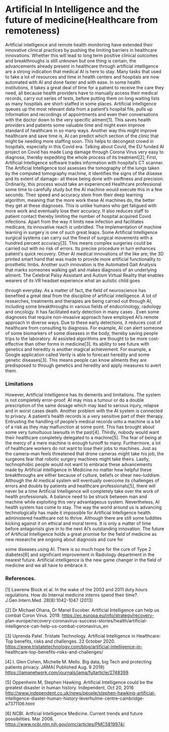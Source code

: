 # Artificial In Intelligence and the future of medicine(Healthcare from remoteness)

Artificial intelligence and remote health monitoring have extended their
innovative clinical practices by pushing the limiting barriers in healthcare
innovations. Whether this will lead to long term positive clinical
outcomes and breakthroughs is still unknown but one thing is certain, the
advancements already present in healthcare through artificial intelligence
are a strong indication that medical AI is here to stay. Many tasks that
used to take a lot of resources and time in health centers and hospitals
are now automated with AI and done faster and with ease. In some health
institutions, it takes a great deal of time for a patient to receive the care
they need, all because health providers have to manually access their medical
records, carry out series of tests, before putting them on long waiting lists
as many hospitals are short-staffed in some places. Artificial Intelligence
queues up the most relevant data from a patient’s hospital file, pulls up
information and recordings of appointments and even their conversations
with the doctor down to the very specific ailment[1]. This saves health
providers and patients some valuable time and might even
improve standard of healthcare in so many ways. Another way this might
improve healthcare and save time is, AI can predict which section of the
clinic that might be needing more staffing soon. This helps to decongest
crowd in hospitals, especially in this Covid era. Talking about Covid, the EU
funded AI project on Covid has made Lung damage through Corona Virus
very easy to diagnose, thereby expediting the whole process of its
treatment[2]; First, Artificial Intelligence software trades information with
hospital’s CT scanner. The Artificial Intelligence tool assesses the
tomography of the lungs taken by the computed tomography machine, it
identifies the signs of the disease and its extent of damage- all these
being done with swiftness and precision. Ordinarily, this process would
take an experienced Healthcare professional some time to carefully study
but the AI machine would execute this in a few seconds. Their speed and
accuracy stem from their deep learning algorithm, meaning that the more
work these AI machines do, the better they get at these diagnoses. This is
unlike humans who get fatigued with more work and eventually lose their
accuracy. It also reduces staff to patient contact thereby limiting the
number of hospital acquired Covid infections.
Apart from the way it limits new infection and facilitates medicare, its
innovative reach is unbridled. The implementation of machine learning in
surgery is one of such great leaps. Some Artificial Intelligence surgical
systems can carry out the finest of surgical movements with a hundred
percent accuracy[3]. This means complex surgeries could be carried out
with no risk of errors. Its precise procedure in turn enhances patient's quick
recovery. Other AI medical innovations of the like are; the 3D printed
smart hand that was made to provide more artificial functionality to
prosthetic limbs. Another such innovation is the Automated Gait Analysis
that marks someones walking gait and makes diagnosis of an underlying
ailment. The Celebral Palsy Assistant and Autism Virtual Reality that
enables wearers of its VR headset experience what an autistic child goes

through everyday. As a matter of fact, the field of neuroscience has
benefited a great deal from the discipline of artificial intelligence. A lot of
researches, treatments and therapies are being carried out through AI,
including some breakthroughs in various fields of endocrinology, radiology
and oncology. It has facilitated early detection in many cases . Even some
diagnoses that require non-invasive approach have employed AI’s remote
approach in diverse ways. Due to these early detections, it reduces cost of
healthcare from consulting to diagnosis. For example, AI can alert someone of
some biomarkers of some diseases in the body, thereby saving people
trips to the laboratory. AI assisted algorithms are thought to be more
cost-effective than other forms in medicine[3].
Its ability to see future with genetics and heredity is another magical
achievement. For example, a Google application called Verily is able
to forecast heredity and some genetic diseases[3]. This means people can
know ailments they are predisposed to through genetics and heredity and
apply measures to avert them.
### Limitations
However, Artificial Intelligence has its demerits and limitations. The
system is not completely error-proof. AI may miss a tumour or do a
double prescription of the same dosage which may lead to serious injury,
relapse and in worst cases death. Another problem with the AI system is
connected to privacy. A patient’s health records is a very sensitive part of
their therapy. Entrusting the handling of people’s medical records unto a
machine is a bit of a risk as they may malfunction at some point. This has
brought about some very tumultuous lawsuits in the past[4]. Thirdly,
nobody would want their healthcare completely delegated to a
machine[5]. The fear of being at the mercy of a mere machine is enough
turnoff to many. Furthermore, a lot of healthcare workers do not want to
lose their jobs to machines. Just as the camera-man feels threatened that
drone cameras might take his job, the surgeons fear that robotic
surgery machines might take theirs. Lastly, technophobic people would
not want to embrace these advancements made by Artificial intelligence in
Medicine no matter how helpful these breakthroughs are either because of
culture, beliefs or shear neo-luddism.
Although the AI medical system will eventually overcome its challenges of errors and doubts by patients and healthcare professionals[5], there will
never be a time Artificial Intelligence will completely take over the work
of health professionals. A balance need to be struck between man
and machine while exploiting this very advantageous system.
Nevertheless, AI health system has come to stay. The way the world
around us is advancing technologically has made it impossible for Artificial
Intelligence health administered healthcare not to thrive. Although there
are still some luddites kicking against it on ethical and moral terms. It is
only a matter of time before antagonists give in to the next AI’s
outstanding innovation.
The future of Artificial Intelligence holds a great promise for the field of
medicine as new researche are ongoing about diagnosis and cure for

some diseases using AI. There is so much hope for the cure of Type 2
diabetes[6] and significant improvement in Radiology department in the
nearest future. Artificial intelligence is the new game changer in the field
of medicine and we all have to embrace it.

### References.
[1] Lawrene Block et al. In the wake of the 2003 and 2011 duty hours
regulations. How do Internal medicine interns spend their time?.
J.Gen.Intern.Med. 28(8):1042-1047 (2013)

[2] Dr Michael Ohana, Dr Manel Escober. Artificial Intelligence can help us
combat Coron Virus. 2019. https://ec.europa.eu/info/strategy/recovery-
plan-europe/recovery-coronavirus-success-stories/health/artificial-
intelligence-can-help-us-combat-coronavirus_en

[3] Uprenda Patel .Tristate Technology. Artificial Intelligence in
Healthcare: Top benefits, risks and challenges. 22 0ctober 2020.
https://www.tristatetechnology.com/blog/artificial-intelligence-in-
healthcare-top-benefits-risks-and-challenges/

[4] I. Glen Cohen, Michelle M. Mello. Big data, big Tech and protecting
patients privacy. JAMA( Published Aug. 9 2019)
https://jamanetwork.com/journals/jama/fullarticle/2748399.

[5] Oppenheim M, Stephen Hawking. Artificial Intelligence could be the
greatest disaster in human history. Independent, Oct 20, 2016
http://www.independent.co.uk/news/people/stephen-hawking-artificial-
intelligence-diaster-human-history-leverhulme-centre-cambridge-
a7371106.html

[6] NCBI. Artficial Intelligence Medicine. Current trends and future
possibilities. Mar 2008.
https://www.ncbi.nlm.nih.gov/pmc/articles/PMC5819974/.
